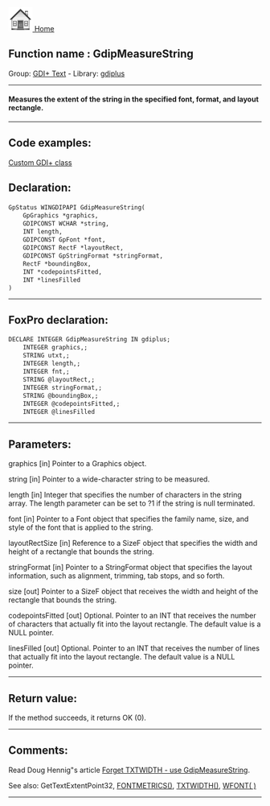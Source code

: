[<img src="../../images/home.png"> Home ](https://github.com/VFPX/Win32API)  

## Function name : GdipMeasureString
Group: [GDI+ Text](../../functions_group.md#GDIplus_Text)  -  Library: [gdiplus](../../libraries.md#gdiplus)  
***  


#### Measures the extent of the string in the specified font, format, and layout rectangle.

***  


## Code examples:
[Custom GDI+ class](../../samples/sample_450.md)  

## Declaration:
```foxpro  
GpStatus WINGDIPAPI GdipMeasureString(
	GpGraphics *graphics,
	GDIPCONST WCHAR *string,
	INT length,
	GDIPCONST GpFont *font,
	GDIPCONST RectF *layoutRect,
	GDIPCONST GpStringFormat *stringFormat,
	RectF *boundingBox,
	INT *codepointsFitted,
	INT *linesFilled
)  
```  
***  


## FoxPro declaration:
```foxpro  
DECLARE INTEGER GdipMeasureString IN gdiplus;
	INTEGER graphics,;
	STRING utxt,;
	INTEGER length,;
	INTEGER fnt,;
	STRING @layoutRect,;
	INTEGER stringFormat,;
	STRING @boundingBox,;
	INTEGER @codepointsFitted,;
	INTEGER @linesFilled  
```  
***  


## Parameters:
graphics
[in] Pointer to a Graphics object.

string
[in] Pointer to a wide-character string to be measured. 

length
[in] Integer that specifies the number of characters in the string array. The length parameter can be set to ?1 if the string is null terminated. 

font
[in] Pointer to a Font object that specifies the family name, size, and style of the font that is applied to the string. 

layoutRectSize
[in] Reference to a SizeF object that specifies the width and height of a rectangle that bounds the string. 

stringFormat
[in] Pointer to a StringFormat object that specifies the layout information, such as alignment, trimming, tab stops, and so forth. 

size
[out] Pointer to a SizeF object that receives the width and height of the rectangle that bounds the string. 

codepointsFitted
[out] Optional. Pointer to an INT that receives the number of characters that actually fit into the layout rectangle. The default value is a NULL pointer. 

linesFilled
[out] Optional. Pointer to an INT that receives the number of lines that actually fit into the layout rectangle. The default value is a NULL pointer. 
  
***  


## Return value:
If the method succeeds, it returns OK (0).  
***  


## Comments:
Read Doug Hennig"s article <a href="http://doughennig.blogspot.com/2006/04/forget-txtwidth-use-gdipmeasurestring.html">Forget TXTWIDTH - use GdipMeasureString</a>.  
  
See also: GetTextExtentPoint32, <a href="http://msdn2.microsoft.com/en-us/library/fhfdf28k(VS.80).aspx">FONTMETRICS()</a>, <a href="http://msdn2.microsoft.com/en-us/library/a93d7wy7(VS.80).aspx">TXTWIDTH()</a>, <a href="http://msdn2.microsoft.com/en-us/library/bx88s7fs(VS.80).aspx">WFONT( )</a>  
  
***  

